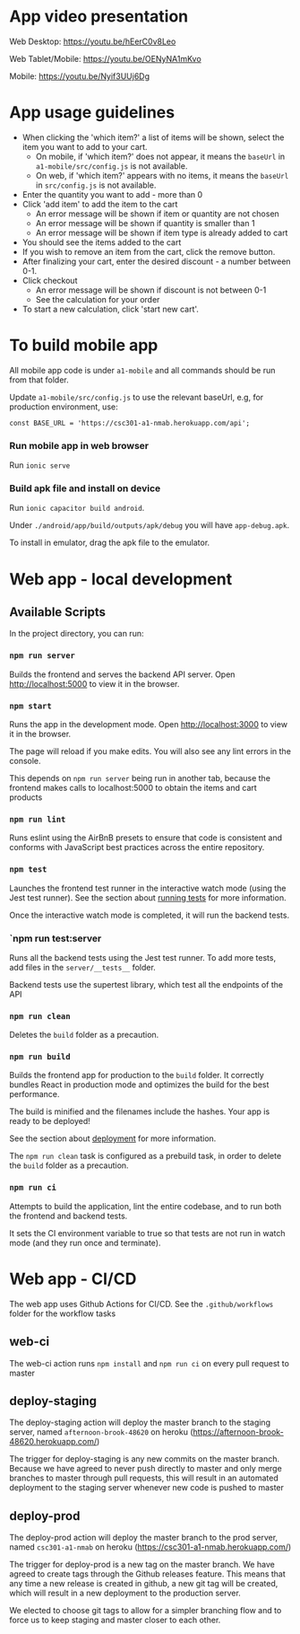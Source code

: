 
# App video presentation
Web Desktop: https://youtu.be/hEerC0v8Leo

Web Tablet/Mobile: https://youtu.be/OENyNA1mKvo

Mobile: https://youtu.be/Nyif3UUj6Dg

# App usage guidelines

* When clicking the 'which item?' a list of items will be shown, select the item you want to add to your cart.
  * On mobile, if 'which item?' does not appear, it means the `baseUrl` in `a1-mobile/src/config.js` is not available.
  * On web, if 'which item?' appears with no items, it means the `baseUrl` in `src/config.js` is not available.
* Enter the quantity you want to add - more than 0
* Click 'add item' to add the item to the cart
  * An error message will be shown if item or quantity are not chosen
  * An error message will be shown if quantity is smaller than 1
  * An error message will be shown if item type is already added to cart
* You should see the items added to the cart
* If you wish to remove an item from the cart, click the remove button.
* After finalizing your cart, enter the desired discount - a number between 0-1.
* Click checkout
  * An error message will be shown if discount is not between 0-1
  * See the calculation for your order
* To start a new calculation, click 'start new cart'.

# To build mobile app

All mobile app code is under `a1-mobile` and all commands should be run from that folder.

Update `a1-mobile/src/config.js` to use the relevant baseUrl,
e.g, for production environment, use:
```
const BASE_URL = 'https://csc301-a1-nmab.herokuapp.com/api';
```

### Run mobile app in web browser
Run `ionic serve`

### Build apk file and install on device
Run `ionic capacitor build android`.

Under `./android/app/build/outputs/apk/debug` you will have `app-debug.apk`.

To install in emulator, drag the apk file to the emulator.

# Web app - local development

## Available Scripts

In the project directory, you can run:

### `npm run server`

Builds the frontend and serves the backend API server.
Open [http://localhost:5000](http://localhost:5000) to view it in the browser.

### `npm start`

Runs the app in the development mode.
Open [http://localhost:3000](http://localhost:3000) to view it in the browser.

The page will reload if you make edits.
You will also see any lint errors in the console.

This depends on `npm run server` being run in another tab, because the frontend makes calls to localhost:5000 to obtain the items and cart products

### `npm run lint`

Runs eslint using the AirBnB presets to ensure that code is consistent and conforms with JavaScript best practices across the entire repository.

### `npm test`

Launches the frontend test runner in the interactive watch mode (using the Jest test runner).
See the section about [running tests](https://facebook.github.io/create-react-app/docs/running-tests) for more information.

Once the interactive watch mode is completed, it will run the backend tests.

### `npm run test:server

Runs all the backend tests using the Jest test runner. To add more tests, add files in the `server/__tests__` folder.

Backend tests use the supertest library, which test all the endpoints of the API

### `npm run clean`

Deletes the `build` folder as a precaution.

### `npm run build`

Builds the frontend app for production to the `build` folder. It correctly bundles React in production mode and optimizes the build for the best performance.

The build is minified and the filenames include the hashes. Your app is ready to be deployed!

See the section about [deployment](https://facebook.github.io/create-react-app/docs/deployment) for more information.

The `npm run clean` task is configured as a prebuild task, in order to delete the `build` folder as a precaution.

### `npm run ci`

Attempts to build the application, lint the entire codebase, and to run both the frontend and backend tests.

It sets the CI environment variable to true so that tests are not run in watch mode (and they run once and terminate).

# Web app - CI/CD

The web app uses Github Actions for CI/CD. See the `.github/workflows` folder for the workflow tasks

## web-ci

The web-ci action runs `npm install` and `npm run ci` on every pull request to master

## deploy-staging

The deploy-staging action will deploy the master branch to the staging server, named `afternoon-brook-48620` on heroku (https://afternoon-brook-48620.herokuapp.com/)

The trigger for deploy-staging is any new commits on the master branch. Because we have agreed to never push directly to master and only merge branches to master through pull requests, this will result in an automated deployment to the staging server whenever new code is pushed to master

## deploy-prod

The deploy-prod action will deploy the master branch to the prod server, named `csc301-a1-nmab` on heroku (https://csc301-a1-nmab.herokuapp.com/)

The trigger for deploy-prod is a new tag on the master branch. We have agreed to create tags through the Github releases feature. This means that any time a new release is created in github, a new git tag will be created, which will result in a new deployment to the production server.

We elected to choose git tags to allow for a simpler branching flow and to force us to keep staging and master closer to each other.
